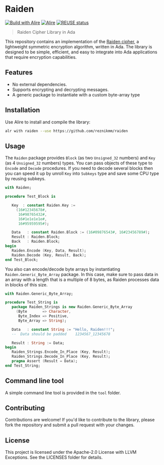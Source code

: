 # Raiden

[![Build with Alire](https://github.com/reznikmm/raiden/actions/workflows/alire.yml/badge.svg)](https://github.com/reznikmm/raiden/actions/workflows/alire.yml)
[![Alire](https://img.shields.io/endpoint?url=https://alire.ada.dev/badges/raiden.json)](https://alire.ada.dev/crates/raiden.html)
[![REUSE status](https://api.reuse.software/badge/github.com/reznikmm/raiden)](https://api.reuse.software/info/github.com/reznikmm/raiden)

> Raiden Cipher Library in Ada

This repository contains an implementation of the
[Raiden cipher](https://raiden-cipher.sourceforge.net/), a lightweight
symmetric encryption algorithm, written in Ada. The library is designed
to be simple, efficient, and easy to integrate into Ada applications
that require encryption capabilities.

## Features

- No external dependencies.
- Supports encrypting and decrypting messages.
- A generic package to instantiate with a custom byte-array type

## Installation

Use Alire to install and compile the library:

```bash
alr with raiden --use https://github.com/reznikmm/raiden
```

## Usage

The `Raiden` package provides `Block` (as two `Unsigned_32` numbers) and
`Key` (as 4 `Unsigned_32` numbers) types. You can pass objects of these
type to `Encode` and `Decode` procedures. If you need to decode several
blocks then you can speed it up by unroll `Key` into `Subkeys` type and
save some CPU type by reusing subkeys.

```ada
with Raiden;

procedure Test_Block is

   Key  : constant Raiden.Key :=
     (16#12345678#,
      16#98765432#,
      16#1e1e1e1e#,
      16#95959595#);

   Data   : constant Raiden.Block := (16#09876543#, 16#23456789#);
   Result : Raiden.Block;
   Back   : Raiden.Block;
begin
   Raiden.Encode (Key, Data, Result);
   Raiden.Decode (Key, Result, Back);
end Test_Block;
```

You also can encode/decode byte arrays by instantiating
`Raiden.Generic_Byte_Array` package. In this case, make sure to pass data
in an array with a length that is a multiple of 8 bytes, as Raiden
processes data in blocks of this size.

```ada
with Raiden.Generic_Byte_Array;

procedure Test_String is
   package Raiden_Strings is new Raiden.Generic_Byte_Array
     (Byte       => Character,
      Byte_Index => Positive,
      Byte_Array => String);

   Data   : constant String := "Hello, Raiden!!!";
   --  Data should be padded    1234567_12345678

   Result : String := Data;
begin
   Raiden_Strings.Encode_In_Place (Key, Result);
   Raiden_Strings.Decode_In_Place (Key, Result);
   pragma Assert (Result = Data);
end Test_String;
```

## Command line tool

A simple command line tool is provided in the `tool` folder.

## Contributing

Contributions are welcome! If you'd like to contribute to the library,
please fork the repository and submit a pull request with your changes.

## License

This project is licensed under the Apache-2.0 License with LLVM Exceptions.
See the LICENSES folder for details.
